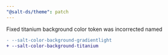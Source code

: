 ```yaml
---
"@salt-ds/theme": patch
---
```


Fixed titanium background color token was incorrected named

```diff
- --salt-color-background-gradientlight
+ --salt-color-background-titanium
```
